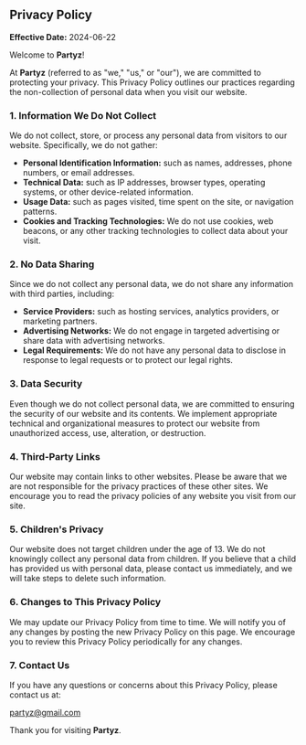 ## Privacy Policy

**Effective Date:** 2024-06-22

Welcome to **Partyz**!

At **Partyz** (referred to as "we," "us," or "our"), we are committed to protecting your privacy. This Privacy Policy outlines our practices regarding the non-collection of personal data when you visit our website.

### 1. Information We Do Not Collect

We do not collect, store, or process any personal data from visitors to our website. Specifically, we do not gather:

- **Personal Identification Information:** such as names, addresses, phone numbers, or email addresses.
- **Technical Data:** such as IP addresses, browser types, operating systems, or other device-related information.
- **Usage Data:** such as pages visited, time spent on the site, or navigation patterns.
- **Cookies and Tracking Technologies:** We do not use cookies, web beacons, or any other tracking technologies to collect data about your visit.

### 2. No Data Sharing

Since we do not collect any personal data, we do not share any information with third parties, including:

- **Service Providers:** such as hosting services, analytics providers, or marketing partners.
- **Advertising Networks:** We do not engage in targeted advertising or share data with advertising networks.
- **Legal Requirements:** We do not have any personal data to disclose in response to legal requests or to protect our legal rights.

### 3. Data Security

Even though we do not collect personal data, we are committed to ensuring the security of our website and its contents. We implement appropriate technical and organizational measures to protect our website from unauthorized access, use, alteration, or destruction.

### 4. Third-Party Links

Our website may contain links to other websites. Please be aware that we are not responsible for the privacy practices of these other sites. We encourage you to read the privacy policies of any website you visit from our site.

### 5. Children's Privacy

Our website does not target children under the age of 13. We do not knowingly collect any personal data from children. If you believe that a child has provided us with personal data, please contact us immediately, and we will take steps to delete such information.

### 6. Changes to This Privacy Policy

We may update our Privacy Policy from time to time. We will notify you of any changes by posting the new Privacy Policy on this page. We encourage you to review this Privacy Policy periodically for any changes.

### 7. Contact Us

If you have any questions or concerns about this Privacy Policy, please contact us at:

partyz@gmail.com

Thank you for visiting **Partyz**.